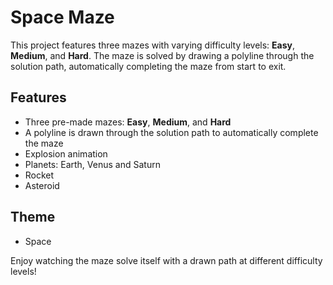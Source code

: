 # Space Maze

This project features three mazes with varying difficulty levels: **Easy**, **Medium**, and **Hard**. The maze is solved by drawing a polyline through the solution path, automatically completing the maze from start to exit.

## Features
- Three pre-made mazes: **Easy**, **Medium**, and **Hard**
- A polyline is drawn through the solution path to automatically complete the maze
- Explosion animation
- Planets: Earth, Venus and Saturn
- Rocket
- Asteroid

## Theme
- Space

Enjoy watching the maze solve itself with a drawn path at different difficulty levels!
